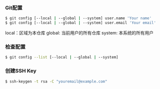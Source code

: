 ### Git配置

```bash
$ git config [--local | --global | --system] user.name 'Your name'
$ git config [--local | --global | --system] user.email 'Your email'
```

local：区域为本仓库
global: 当前用户的所有仓库
system: 本系统的所有用户

### 检查配置

```bash
$ git config --list [--local | --global | --system]
```

### 创建SSH Key

```bash
$ ssh-keygen -t rsa -C "youremail@example.com"
```
